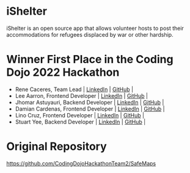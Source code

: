 # iShelter
iShelter is an open source app that allows volunteer hosts to post their accommodations for refugees displaced by war or other hardship. 

# Winner First Place in the Coding Dojo 2022 Hackathon
- Rene Caceres, Team Lead | [LinkedIn](https://www.linkedin.com/in/renecaceresdeveloper/) | [GitHub](https://github.com/caceresrene) |
- Lee Aarron, Frontend Developer | [LinkedIn]([http://localhost:3000/Team#](https://www.linkedin.com/in/lee-aarron-levan/)) | [GitHub](https://github.com/leeaarron) |
- Jhomar Astuyauri, Backend Developer | [LinkedIn](https://www.linkedin.com/in/jhomar-astuyauri/) | [GitHub](https://github.com/Jhomar1158-ux) |
- Damian Cardenas, Frontend Developer | [LinkedIn](https://www.linkedin.com/in/damian-cardenas/) | [GitHub](https://github.com/Mauffin) |
- Lino Cruz, Frontend Developer | [LinkedIn](https://www.linkedin.com/in/lino-cruz-519597234/) | [GitHub](https://github.com/LinoCruz) |
- Stuart Yee, Backend Developer | [LinkedIn](https://www.linkedin.com/in/stuart-yee/) | [GitHub](https://github.com/Stuart-Yee) |

# Original Repository
https://github.com/CodingDojoHackathonTeam2/SafeMaps
